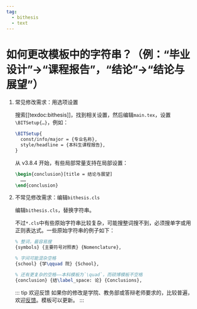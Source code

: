 ```yaml
---
tag:
  - bithesis
  - text
---
```


# 如何更改模板中的字符串？（例：“毕业设计”→“课程报告”，“结论”→“结论与展望”）

<!-- https://github.com/BITNP/BIThesis/discussions/580 -->

1. 常见修改需求：用选项设置

   搜索[[texdoc:bithesis]]，找到相关设置，然后编辑`main.tex`，设置`\BITSetup{…}`，例如：

   ```latex
   \BITSetup{
     const/info/major = {专业名称},
     style/headline = {本科生课程报告},
   }
   ```

   从 v3.8.4 开始，有些局部常量支持在局部设置：

   ```latex
   \begin{conclusion}[title = 结论与展望]
     ……
   \end{conclusion}
   ```

3. 不常见修改需求：编辑`bithesis.cls`

   编辑`bithesis.cls`，替换字符串。

   不过`*.cls`中有些原始字符串比较复杂，可能搜整词搜不到，必须搜单字或用正则表达式。一些原始字符串的例子如下：

   ```latex
   % 整词，最容易搜
   {symbols} {主要符号对照表} {Nomenclature},

   % 字间可能混杂空格
   {school} {学\qquad 院} {School},

   % 还有更复杂的空格——本科模板为`\quad`，而硕博模板不空格
   {conclusion} {结\label_space: 论} {Conclusions},
   ```

   ::: tip 欢迎反馈
   如果你的修改是学院、教务部或答辩老师要求的，比较普遍，欢迎[反馈](https://github.com/BITNP/BIThesis/issues/new)。模板可以更新。
   :::
